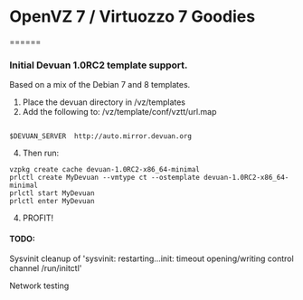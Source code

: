 # OpenVZ 7 / Virtuozzo 7 Goodies
======


### Initial Devuan 1.0RC2 template support.
Based on a mix of the Debian 7 and 8 templates.

1. Place the devuan directory in /vz/templates
2. Add the following to: /vz/template/conf/vztt/url.map
```

$DEVUAN_SERVER  http://auto.mirror.devuan.org

```
4. Then run:
```
vzpkg create cache devuan-1.0RC2-x86_64-minimal
prlctl create MyDevuan --vmtype ct --ostemplate devuan-1.0RC2-x86_64-minimal
prlctl start MyDevuan
prlctl enter MyDevuan
```
4. PROFIT!


#### TODO:
Sysvinit cleanup of 'sysvinit: restarting...init: timeout opening/writing control channel /run/initctl'

Network testing
